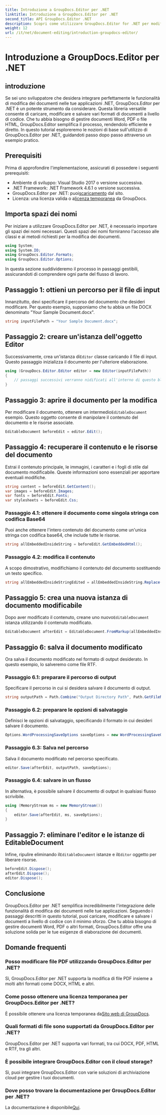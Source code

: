 ```yaml
---
title: Introduzione a GroupDocs.Editor per .NET
linktitle: Introduzione a GroupDocs.Editor per .NET
second_title: API GroupDocs.Editor .NET
description: Scopri come utilizzare GroupDocs.Editor for .NET per modificare i documenti a livello di codice con questa guida dettagliata passo passo.
weight: 12
url: /it/net/document-editing/introduction-groupdocs-editor/
---
```


# Introduzione a GroupDocs.Editor per .NET

## introduzione 
Se sei uno sviluppatore che desidera integrare perfettamente le funzionalità di modifica dei documenti nelle tue applicazioni .NET, GroupDocs.Editor per .NET è un potente strumento da considerare. Questa libreria versatile consente di caricare, modificare e salvare vari formati di documenti a livello di codice. Che tu abbia bisogno di gestire documenti Word, PDF o file HTML, GroupDocs.Editor semplifica il processo, rendendolo efficiente e diretto. In questo tutorial esploreremo le nozioni di base sull'utilizzo di GroupDocs.Editor per .NET, guidandoti passo dopo passo attraverso un esempio pratico.
## Prerequisiti
Prima di approfondire l'implementazione, assicurati di possedere i seguenti prerequisiti:
- Ambiente di sviluppo: Visual Studio 2017 o versione successiva.
- .NET Framework: .NET Framework 4.6.1 o versione successiva.
-  GroupDocs.Editor per .NET: puoi[scaricamento](https://releases.groupdocs.com/editor/net/) dal sito.
-  Licenza: una licenza valida o a[licenza temporanea](https://purchase.groupdocs.com/temporary-license/) da GroupDocs.
## Importa spazi dei nomi
Per iniziare a utilizzare GroupDocs.Editor per .NET, è necessario importare gli spazi dei nomi necessari. Questi spazi dei nomi forniranno l'accesso alle classi e ai metodi richiesti per la modifica dei documenti.
```csharp
using System;
using System.IO;
using GroupDocs.Editor.Formats;
using GroupDocs.Editor.Options;
```

In questa sezione suddivideremo il processo in passaggi gestibili, assicurandoti di comprendere ogni parte del flusso di lavoro.
## Passaggio 1: ottieni un percorso per il file di input
Innanzitutto, devi specificare il percorso del documento che desideri modificare. Per questo esempio, supponiamo che tu abbia un file DOCX denominato "Your Sample Document.docx".
```csharp
string inputFilePath = "Your Sample Document.docx";
```
## Passaggio 2: creare un'istanza dell'oggetto Editor
 Successivamente, crea un'istanza di`Editor` classe caricando il file di input. Questo passaggio inizializza il documento per l'ulteriore elaborazione.
```csharp
using (GroupDocs.Editor.Editor editor = new Editor(inputFilePath))
{
    // passaggi successivi verranno nidificati all'interno di questo blocco
}
```
## Passaggio 3: aprire il documento per la modifica
 Per modificare il documento, ottenere un intermedio`EditableDocument` esempio. Questo oggetto consente di manipolare il contenuto del documento e le risorse associate.
```csharp
EditableDocument beforeEdit = editor.Edit();
```
## Passaggio 4: recuperare il contenuto e le risorse del documento
Estrai il contenuto principale, le immagini, i caratteri e i fogli di stile dal documento modificabile. Queste informazioni sono essenziali per apportare eventuali modifiche.
```csharp
string content = beforeEdit.GetContent();
var images = beforeEdit.Images;
var fonts = beforeEdit.Fonts;
var stylesheets = beforeEdit.Css;
```
### Passaggio 4.1: ottenere il documento come singola stringa con codifica Base64
Puoi anche ottenere l'intero contenuto del documento come un'unica stringa con codifica base64, che include tutte le risorse.
```csharp
string allEmbeddedInsideString = beforeEdit.GetEmbeddedHtml();
```
### Passaggio 4.2: modifica il contenuto
A scopo dimostrativo, modifichiamo il contenuto del documento sostituendo un testo specifico.
```csharp
string allEmbeddedInsideStringEdited = allEmbeddedInsideString.Replace("Subtitle", "Edited subtitle");
```
## Passaggio 5: crea una nuova istanza di documento modificabile
 Dopo aver modificato il contenuto, creane uno nuovo`EditableDocument` istanza utilizzando il contenuto modificato.
```csharp
EditableDocument afterEdit = EditableDocument.FromMarkup(allEmbeddedInsideStringEdited, null);
```
## Passaggio 6: salva il documento modificato
Ora salva il documento modificato nel formato di output desiderato. In questo esempio, lo salveremo come file RTF.
### Passaggio 6.1: preparare il percorso di output
Specificare il percorso in cui si desidera salvare il documento di output.
```csharp
string outputPath = Path.Combine("Output Directory Path", Path.GetFileNameWithoutExtension(inputFilePath) + ".rtf");
```
### Passaggio 6.2: preparare le opzioni di salvataggio
Definisci le opzioni di salvataggio, specificando il formato in cui desideri salvare il documento.
```csharp
Options.WordProcessingSaveOptions saveOptions = new WordProcessingSaveOptions(WordProcessingFormats.Rtf);
```
### Passaggio 6.3: Salva nel percorso
Salva il documento modificato nel percorso specificato.
```csharp
editor.Save(afterEdit, outputPath, saveOptions);
```
### Passaggio 6.4: salvare in un flusso
In alternativa, è possibile salvare il documento di output in qualsiasi flusso scrivibile.
```csharp
using (MemoryStream ms = new MemoryStream())
{
    editor.Save(afterEdit, ms, saveOptions);
}
```
## Passaggio 7: eliminare l'editor e le istanze di EditableDocument
 Infine, ripulire eliminando il`EditableDocument` istanze e il`Editor` oggetto per liberare risorse.
```csharp
beforeEdit.Dispose();
afterEdit.Dispose();
editor.Dispose();
```

## Conclusione
GroupDocs.Editor per .NET semplifica incredibilmente l'integrazione delle funzionalità di modifica dei documenti nelle tue applicazioni. Seguendo i passaggi descritti in questo tutorial, puoi caricare, modificare e salvare i documenti a livello di codice con il minimo sforzo. Che tu abbia bisogno di gestire documenti Word, PDF o altri formati, GroupDocs.Editor offre una soluzione solida per le tue esigenze di elaborazione dei documenti.
## Domande frequenti
### Posso modificare file PDF utilizzando GroupDocs.Editor per .NET?
Sì, GroupDocs.Editor per .NET supporta la modifica di file PDF insieme a molti altri formati come DOCX, HTML e altri.
### Come posso ottenere una licenza temporanea per GroupDocs.Editor per .NET?
 È possibile ottenere una licenza temporanea da[Sito web di GroupDocs](https://purchase.groupdocs.com/temporary-license/).
### Quali formati di file sono supportati da GroupDocs.Editor per .NET?
GroupDocs.Editor per .NET supporta vari formati, tra cui DOCX, PDF, HTML e RTF, tra gli altri.
### È possibile integrare GroupDocs.Editor con il cloud storage?
Sì, puoi integrare GroupDocs.Editor con varie soluzioni di archiviazione cloud per gestire i tuoi documenti.
### Dove posso trovare la documentazione per GroupDocs.Editor per .NET?
La documentazione è disponibile[Qui](https://tutorials.groupdocs.com/editor/net/).